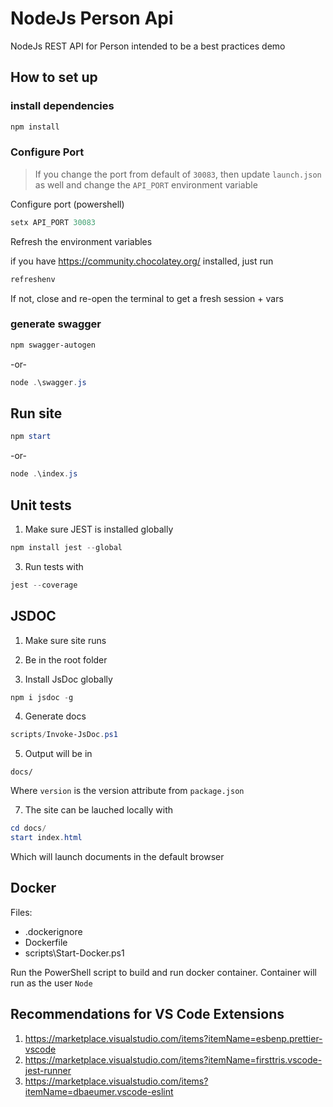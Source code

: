 # NodeJs Person Api

NodeJs REST API for Person intended to be a best practices demo

## How to set up

### install dependencies

```powershell
npm install
```

### Configure Port

> If you change the port from default of `30083`, then update `launch.json` as well and change the `API_PORT` environment variable

Configure port (powershell)

```powershell
setx API_PORT 30083
```

Refresh the environment variables

if you have https://community.chocolatey.org/ installed, just run

```powershell
refreshenv
```

If not, close and re-open the terminal to get a fresh session + vars

### generate swagger

```powershell
npm swagger-autogen
```

-or-

```powershell
node .\swagger.js
```

## Run site

```powershell
npm start
```

-or-

```powershell
node .\index.js
```

## Unit tests

1. Make sure JEST is installed globally

```powershell
npm install jest --global
```

3. Run tests with

```powershell
jest --coverage
```

## JSDOC

1. Make sure site runs

2. Be in the root folder

3. Install JsDoc globally

```powershell
npm i jsdoc -g
```

4. Generate docs

```powershell
scripts/Invoke-JsDoc.ps1
```

5. Output will be in

`docs/`

Where `version` is the version attribute from `package.json`

7. The site can be lauched locally with

```powershell
cd docs/
start index.html
```

Which will launch documents in the default browser

## Docker

Files:

- .dockerignore
- Dockerfile
- scripts\Start-Docker.ps1

Run the PowerShell script to build and run docker container. Container will run as the user `Node`

## Recommendations for VS Code Extensions

1. https://marketplace.visualstudio.com/items?itemName=esbenp.prettier-vscode
2. https://marketplace.visualstudio.com/items?itemName=firsttris.vscode-jest-runner
3. https://marketplace.visualstudio.com/items?itemName=dbaeumer.vscode-eslint
